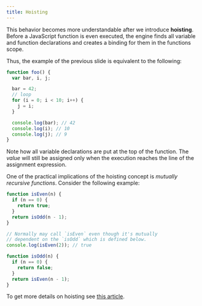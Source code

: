 ```yaml
---
title: Hoisting
---
```


This behavior becomes more understandable after we introduce **hoisting**.
Before a JavaScript function is even executed, the engine finds all variable and
function declarations and creates a binding for them in the functions scope.

Thus, the example of the previous slide is equivalent to the following:

```javascript
function foo() {
  var bar, i, j;

  bar = 42;
  // loop
  for (i = 0; i < 10; i++) {
    j = i;
  }

  console.log(bar); // 42
  console.log(i); // 10
  console.log(j); // 9
}
```

Note how all variable declarations are put at the top of the function. The
_value_ will still be assigned only when the execution reaches the line of the
assignment expression.

One of the practical implications of the hoisting concept is _mutually recursive
functions_. Consider the following example:

```javascript
function isEven(n) {
  if (n == 0) {
    return true;
  }
  return isOdd(n - 1);
}

// Normally may call `isEven` even though it's mutually
// dependent on the `isOdd` which is defined below.
console.log(isEven(2)); // true

function isOdd(n) {
  if (n == 0) {
    return false;
  }
  return isEven(n - 1);
}
```

To get more details on hoisting see [this article][hoisting].

[hoisting]: http://dmitrysoshnikov.com/notes/note-4-two-words-about-hoisting/
